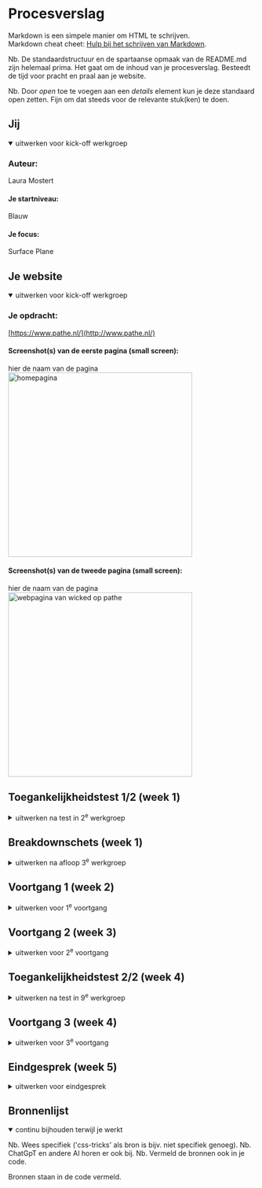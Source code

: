 # Procesverslag
Markdown is een simpele manier om HTML te schrijven.  
Markdown cheat cheet: [Hulp bij het schrijven van Markdown](https://github.com/adam-p/markdown-here/wiki/Markdown-Cheatsheet).

Nb. De standaardstructuur en de spartaanse opmaak van de README.md zijn helemaal prima. Het gaat om de inhoud van je procesverslag. Besteedt de tijd voor pracht en praal aan je website.

Nb. Door *open* toe te voegen aan een *details* element kun je deze standaard open zetten. Fijn om dat steeds voor de relevante stuk(ken) te doen.





## Jij

<details open>
  <summary>uitwerken voor kick-off werkgroep</summary>

  ### Auteur:
  Laura Mostert

  #### Je startniveau:
 Blauw 

  #### Je focus:
Surface Plane

</details>





## Je website

<details open>
  <summary>uitwerken voor kick-off werkgroep</summary>

  ### Je opdracht:
  [https://www.pathe.nl/](http://www.pathe.nl/)

  #### Screenshot(s) van de eerste pagina (small screen): 
  hier de naam van de pagina  
  <img src="readme-images/ss-home.png" width="375px" alt="homepagina">

  #### Screenshot(s) van de tweede pagina (small screen):
  hier de naam van de pagina  
  <img src="readme-images/wicked.png" width="375px" alt="webpagina van wicked op pathe">
 
</details>



## Toegankelijkheidstest 1/2 (week 1)

<details>
  <summary>uitwerken na test in 2<sup>e</sup> werkgroep</summary>

  ### Bevindingen

  ### Screenreader
  De screenreader werkt niet heel erg goed op de website. Menuopties heten “menuoptie 1” “menuoptie 2” etc. Ook hebben de films niet normale namen, maar “film 1” en “pijltje”  Het enige wat goed wordt weergegeven op de website is de “locatie” balk.

  ### Scrollen zonder handen
  Scrollen en klikken zonder handen is erg lastig en nagenoeg onmogelijk.

  ### Tabben
  Bij het Tabben springt het alle kanten op


  <img src="readme-images/scan1.png" width="375px" alt="WCAG scan">
  <img src="readme-images/scan2.png" width="375px" alt="WCAG scan">
  <img src="readme-images/scan3.png" width="375px" alt="WCAG scan">
  <img src="readme-images/scan4.png" width="375px" alt="WCAG scan">
  <img src="readme-images/scan5.png" width="375px" alt="WCAG scan">
  <img src="readme-images/scan6.png" width="375px" alt="WCAG scan">

  
</details>



## Breakdownschets (week 1)

<details>
  <summary>uitwerken na afloop 3<sup>e</sup> werkgroep</summary>

  ### de hele pagina: 
  <img src="readme-images/breakdownschets-home.png" width="375px" alt="breakdownschets van de volledige homepagina">

  ### dynamisch deel (bijv menu): 
  <img src="readme-images/breakdownschets-menu.png" width="375px" alt="breakdown van een dynamisch deel">


</details>





## Voortgang 1 (week 2)

<details>
  <summary>uitwerken voor 1<sup>e</sup> voortgang</summary>

  ### Stand van zaken
  hier dit ging goed & dit was lastig (neem ook screenshots op van delen van je website en code)


  ### Agenda voor meeting
  samen met je groepje opstellen

 Ik heb niet zoveel vragen, ik heb het idee dat ik het voor nu wel snap. 


  ### Verslag van meeting
  hier na afloop snel de uitkomsten van de meeting vastleggen
  
nvt. ik heb tijdens de meeting aan mijn code gewerkt.

</details>





## Voortgang 2 (week 3)

<details>
  <summary>uitwerken voor 2<sup>e</sup> voortgang</summary>

  ### Stand van zaken
  Ik vond het maken van de carousel echt irritant lastig. Het brak contimu. Uiteindelijk de carousel van Sanne gebruikt, maar dat werkte niet echt. Uiteindelijk buttons gemaakt op basis van een codepen guide. 

  ### Agenda voor meeting
  samen met je groepje opstellen
Issues met mijn carousel. 
Vragen over hoe ik afbeeldingen correct moet positioneren.
Vragen over of een achtergrond bij de carousel wel moet


  ### Verslag van meeting
  hier na afloop snel de uitkomsten van de meeting vastleggen

  Carousel is gefixt
  Sybren heeft me enrom op weg geholpen met de carousel.
  

</details>





## Toegankelijkheidstest 2/2 (week 4)

<details>
  <summary>uitwerken na test in 9<sup>e</sup> werkgroep</summary>


  <img src="readme-images/WCAG1.png" width="375px" alt="Wcag test volledig">
  <img src="readme-images/WCAG2.png" width="375px" alt="Wcag test volledig">
  <img src="readme-images/WCAG3.png" width="375px" alt="Wcag test volledig">
  <img src="readme-images/WCAG4.png" width="375px" alt="Wcag test volledig">
  <img src="readme-images/WCAG5.png" width="375px" alt="Wcag test volledig">



  ### Bevindingen
  Lijst met je bevindingen die in de test naar voren kwamen (geef ook aan wat er verbeterd is):

</details>





## Voortgang 3 (week 4)

<details>
  <summary>uitwerken voor 3<sup>e</sup> voortgang</summary>

  ### Stand van zaken
  hier dit ging goed & dit was lastig (neem ook screenshots op van delen van je website en code)

Oneindig gekloot met de carousel
Gewoon werken aan de code tijdens de les
Vragen stellen over Github want mijn wite sil niet uploaden
Vragen naar additinele animaties en onderdelen.


  ### Verslag van meeting
  hier na afloop snel de uitkomsten van de meeting vastleggen

Github gefixt, lag aan een video
Additionele animaties aangepast waar nodig.


</details>





## Eindgesprek (week 5)

<details>
  <summary>uitwerken voor eindgesprek</summary>

  ### Je uitkomst - karakteristiek screenshots:
  <img src="readme-images/dummy-plaatje1.png" width="375px" alt="uitomst opdracht 1">


  ### Dit ging goed/Heb ik geleerd: 
  Korte omschrijving met plaatjes

  <img src="readme-images/dummy-plaatje2.jpg" width="375px" alt="top">


  ### Dit was lastig/Is niet gelukt:
  Korte omschrijving met plaatjes

  <img src="readme-images/dummy-plaatje.jpg" width="375px" alt="bummer">
</details>





## Bronnenlijst

<details open>
  <summary>continu bijhouden terwijl je werkt</summary>

  Nb. Wees specifiek ('css-tricks' als bron is bijv. niet specifiek genoeg). 
  Nb. ChatGpT en andere AI horen er ook bij.
  Nb. Vermeld de bronnen ook in je code.

  Bronnen staan in de code vermeld.

</details>
